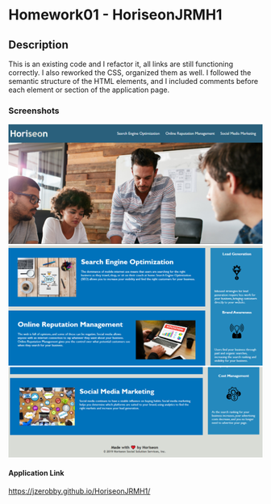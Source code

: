 # Homework01 - HoriseonJRMH1

## Description
This is an existing code and I refactor it, all links are still functioning correctly. I also reworked the CSS, organized them as well. I followed the semantic structure of the HTML elements, and I included comments before each element or section of the application page.

### Screenshots
![Screenshot of the Application #01](assets/images/Screenshot%20(1048).png)
![Screenshot of the Application #02](assets/images/Screenshot%20(1050).png)
![Screenshot of the Application #03](assets/images/Screenshot%20(1052).png)

#### Application Link

https://jzerobby.github.io/HoriseonJRMH1/